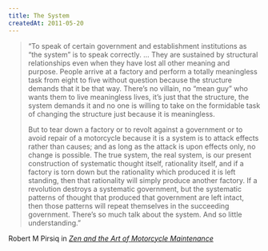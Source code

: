 ```yaml
---
title: The System
createdAt: 2011-05-20
---
```


> &ldquo;To speak of certain government and establishment institutions as “the system” is to speak correctly.
> … They are sustained by structural relationships even when they have lost all other meaning and purpose.
> People arrive at a factory and perform a totally meaningless task from eight to five without question
> because the structure demands that it be that way. There’s no villain, no “mean guy” who wants them to live
> meaningless lives, it’s just that the structure, the system demands it and no one is willing to take on the
> formidable task of changing the structure just because it is meaningless.
>
> But to tear down a factory or to revolt against a government or to avoid repair of a motorcycle because it
> is a system is to attack effects rather than causes; and as long as the attack is upon effects only, no
> change is possible. The true system, the real system, is our present construction of systematic thought
> itself, rationality itself, and if a factory is torn down but the rationality which produced it is left
> standing, then that rationality will simply produce another factory. If a revolution destroys a systematic
> government, but the systematic patterns of thought that produced that government are left intact, then those
> patterns will repeat themselves in the succeeding government. There’s so much talk about the system. And so
> little understanding.&rdquo;


<footer class="blockquote-footer">
Robert M Pirsiq in
<a href="https://en.wikipedia.org/wiki/Zen_and_the_Art_of_Motorcycle_Maintenance">
  <cite title="Zen and the Art of Motorcycle Maintenance"> Zen and the Art of Motorcycle Maintenance </cite>
</a>
</footer>

